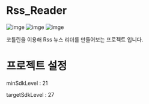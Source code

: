 # Rss_Reader
![imge](https://img.shields.io/badge/ProjectType-SingleStudy-green) ![imge](https://img.shields.io/badge/Language-Kotlin-yellow) ![imge](https://img.shields.io/badge/Tools-AndroidStudio-blue)

코틀린을 이용해 Rss 뉴스 리더를 만들어보는 프로젝트 입니다.

# 프로젝트 설정

minSdkLevel : 21

targetSdkLevel : 27